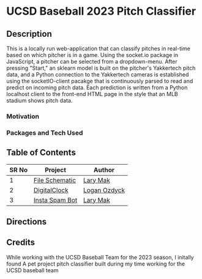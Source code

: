 # UCSD Baseball 2023 Pitch Classifier

## Description
This is a locally run web-application that can classify pitches in real-time based on which pitcher is in a game. Using the socket.io package in JavaScript, a pitcher can be selected from a dropdown-menu. After pressing "Start," an sklearn model is built on the pitcher's Yakkertech pitch data, and a  Python connection to the Yakkertech cameras is established using the socketIO-client pacakge that is continuously parsed to read and predict on incoming pitch data. Each prediction is written from a Python localhost client to the front-end HTML page in the style that an MLB stadium shows pitch data.

### Motivation


### Packages and Tech Used


## Table of Contents

| SR No | Project                                                                                                                                           | Author                                                      |
|-------|---------------------------------------------------------------------------------------------------------------------------------------------------|-------------------------------------------------------------|
| 1     | [File Schematic]([https://github.com/larymak/Python-project-Scripts/tree/main/ART%20SCRIPTS/image-ascii](https://github.com/joshsalce/Real-Time_Pitch_Classifier/blob/main/File_Schematic.pdf))                                    | [Lary Mak](https://github.com/larymak)                      |
| 2     | [DigitalClock](https://github.com/larymak/Python-project-Scripts/tree/main/TIME%20SCRIPTS/DigitalClock)                                           | [Logan Ozdyck](https://github.com/ozdyck3)                  |
| 3     | [Insta Spam Bot](https://github.com/larymak/Python-project-Scripts/tree/main/BOTS/InstaSpamBot)                                                   | [Lary Mak](https://github.com/larymak)                      |


## Directions


## Credits



While working with the UCSD Baseball Team for the 2023 season, I initally found 
A pet project pitch classifier built during my time working for the UCSD baseball team

